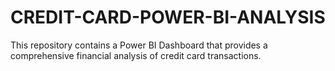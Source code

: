 # CREDIT-CARD-POWER-BI-ANALYSIS
This repository contains a Power BI Dashboard that provides a comprehensive financial analysis of credit card transactions.
